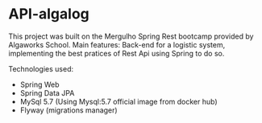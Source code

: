 # API-algalog

This project was built on the Mergulho Spring Rest bootcamp provided by Algaworks School.
Main features: Back-end for a logistic system, implementing the best pratices of Rest Api using Spring to do so.

Technologies used:

- Spring Web
- Spring Data JPA
- MySql 5.7 (Using Mysql:5.7 official image from docker hub)
- Flyway (migrations manager)
